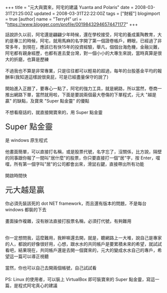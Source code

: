 +++
title = "元大與寶來，阿宅的建議 Yuanta and Polaris"
date = 2008-03-31T21:25:00Z
updated = 2008-03-31T22:22:00Z
tags = ["財經"]
blogimport = true 
[author]
	name = "TerryH"
	uri = "https://www.blogger.com/profile/00198432946574471177"
+++

話說許久以前，阿宅還是翩翩少年時候，還在學校接受，阿宅的養成薰陶教育，大約是專三的時候，阿宅，就用馬麻的名字開了第一個證卷帳戶，轉眼，已經過了非常多年，到現在，應該已有快15年的投資經驗，舉凡，個個台海危機，金融災難，阿宅都有親身經歷，也都有進去愛台灣，對一個小小的大專生來說，當時真算是很大的折磨，也算是歷練<br /><br />不過我也不算是非常專業，只是往往都可以輕易的超過，每年的台股基金平均的報酬率(我知道這樣說很臭屁，可是已經盡量保守的說了)<br /><br />開始進入正題了，要專心一點了，阿宅的強力工具，就是網路，所以當然，卷商一推出網路下單，當然就用啦，下面是要說兩個最大卷傷的下單程式，元大 "越是贏" 的缺點，及寶來 "Super 點金靈" 的優點<br /><br />不想看廢話的，就直接開寶來的，用 Super 點金靈<br /><br /><span style="font-size:180%;">Super 點金靈</span><br /><br />是 windows 原生程式<br /><br />他畫面簡單，可以直接打名稱，或是股票代號，名字忘了，沒關係，比方說，隔壁的同事跟你報了一間叫"居什麼"的股票，你只要直接打一個"居"字，按 Enter，噹噹，所有第一個字叫"居"的公司都會出來，滑鼠右鍵，直接帶出所有功能<br /><br />開啟時間快<br /><br /><span style="font-size:180%;">元大越是贏</span><br /><br />你必須先裝該死的 dot NET framework，而且還有版本的問題，不是每台 windows 都裝的下去<br /><br />畫面操作複雜，沒有辦法直接打股票名稱，必須打代號，有夠難用<br /><br /><br />你一定想問我，這麼難用，我幹嘛還去開，就是，聽網路上一大堆，說自己是專家的人，都說的好像很好用，心想，跟水水的共同帳戶是要累積未來的希望，就試試看吧，結果現在，共同帳戶還是去開一個寶來的，元大的變成水水自己的專戶，希望這一篇可以導正視聽<br /><br />當然，你也可以自己去開兩個帳號，自己試試看<br /><br />PS: Linux 的使用者，可以裝上 VirtualBox 即可裝寶來的 Super 點金靈，寫這一篇，是程式阿宅真心的建議
